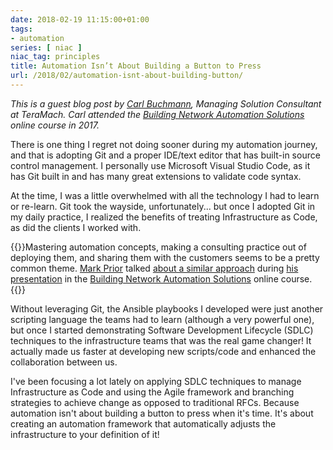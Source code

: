 ```yaml
---
date: 2018-02-19 11:15:00+01:00
tags:
- automation
series: [ niac ]
niac_tag: principles
title: Automation Isn’t About Building a Button to Press
url: /2018/02/automation-isnt-about-building-button/
---
```

*This is a guest blog post by* [*Carl Buchmann*](https://www.linkedin.com/in/carl-buchmann-6b436727/)*, Managing Solution Consultant at TeraMach. Carl attended the* [*Building Network Automation Solutions*](http://www.ipspace.net/Building_Network_Automation_Solutions) *online course in 2017.*

There is one thing I regret not doing sooner during my automation journey, and that is adopting Git and a proper IDE/text editor that has built-in source control management. I personally use Microsoft Visual Studio Code, as it has Git built in and has many great extensions to validate code syntax.
<!--more-->
At the time, I was a little overwhelmed with all the technology I had to learn or re-learn. Git took the wayside, unfortunately\... but once I adopted Git in my daily practice, I realized the benefits of treating Infrastructure as Code, as did the clients I worked with.

{{<note info>}}Mastering automation concepts, making a consulting practice out of deploying them, and sharing them with the customers seems to be a pretty common theme. [Mark Prior](http://www.ipspace.net/Author:Mark_Prior) talked [about a similar approach](http://my.ipspace.net/bin/list?id=xNetAut181#INFRA_AS_CODE) during [his presentation](http://automation.ipspace.net/Public:1-Getting_Started#Guest_speakers) in the [Building Network Automation Solutions](https://www.ipspace.net/Building_Network_Automation_Solutions) online course.{{</note>}}

Without leveraging Git, the Ansible playbooks I developed were just another scripting language the teams had to learn (although a very powerful one), but once I started demonstrating Software Development Lifecycle (SDLC) techniques to the infrastructure teams that was the real game changer! It actually made us faster at developing new scripts/code and enhanced the collaboration between us.

I've been focusing a lot lately on applying SDLC techniques to manage Infrastructure as Code and using the Agile framework and branching strategies to achieve change as opposed to traditional RFCs. Because automation isn\'t about building a button to press when it\'s time. It\'s about creating an automation framework that automatically adjusts the infrastructure to your definition of it!
